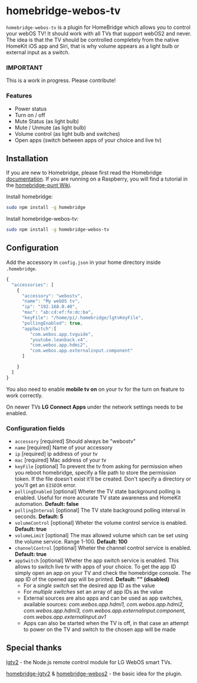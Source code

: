 # homebridge-webos-tv

`homebridge-webos-tv` is a plugin for HomeBridge which allows you to control your webOS TV! It should work with all TVs that support webOS2 and never.
The idea is that the TV should be controlled completely from the native HomeKit iOS app and Siri, that is why volume appears as a light bulb or external input as a switch.

### IMPORTANT

This is a work in progress. Please contribute!

### Features
* Power status
* Turn on / off
* Mute Status (as light bulb)
* Mute / Unmute (as light bulb)
* Volume control (as light bulb and switches)
* Open apps (switch between apps of your choice and live tv)

## Installation

If you are new to Homebridge, please first read the Homebridge [documentation](https://www.npmjs.com/package/homebridge).
If you are running on a Raspberry, you will find a tutorial in the [homebridge-punt Wiki](https://github.com/cflurin/homebridge-punt/wiki/Running-Homebridge-on-a-Raspberry-Pi).

Install homebridge:
```sh
sudo npm install -g homebridge
```

Install homebridge-webos-tv:
```sh
sudo npm install -g homebridge-webos-tv
```

## Configuration

Add the accessory in `config.json` in your home directory inside `.homebridge`.

```js
{
  "accessories": [
    {
      "accessory": "webostv",
      "name": "My webOS tv",
      "ip": "192.168.0.40",
      "mac": "ab:cd:ef:fe:dc:ba",
      "keyFile": "/home/pi/.homebridge/lgtvKeyFile",
      "pollingEnabled": true,
      "appSwitch":[
         "com.webos.app.tvguide",
         "youtube.leanback.v4",
         "com.webos.app.hdmi2",
         "com.webos.app.externalinput.component"
      ]

    }
  ]  
}
```

You also need to enable **mobile tv on** on your tv for the turn on feature to work correctly.

On newer TVs **LG Connect Apps** under the network settings needs to be enabled.

### Configuration fields
- `accessory` [required]
Should always be "webostv"
- `name` [required]
Name of your accessory
- `ip` [required]
ip address of your tv
- `mac` [required]
Mac address of your tv
- `keyFile` [optional]
To prevent the tv from asking for permission when you reboot homebridge, specify a file path to store the permission token. If the file doesn't exist it'll be created. Don't specify a directory or you'll get an `EISDIR` error. 
- `pollingEnabled` [optional]
Wheter the TV state background polling is enabled. Useful for more accurate TV state awareness and HomeKit automation. **Default: false**
- `pollingInterval` [optional]
The TV state background polling interval in seconds. **Default: 5**
- `volumeControl` [optional]
Wheter the volume control service is enabled. **Default: true**
- `volumeLimit` [optional]
The max allowed volume which can be set using the volume service. Range 1-100. **Default: 100**
- `channelControl` [optional]
Wheter the channel control service is enabled. **Default: true**
- `appSwitch` [optional] 
Wheter the app switch service is enabled. This allows to switch live tv with apps of your choice. To get the app ID simply open an app on your TV and check the homebridge console. The app ID of the opened app will be printed. **Default: "" (disabled)**
  - For a *single switch*  set the desired app ID as the value
  - For *multiple switches* set an array of app IDs as the value
  - External sources are also apps and can be used as app switches, available sources: *com.webos.app.hdmi1, com.webos.app.hdmi2, com.webos.app.hdmi3, com.webos.app.externalinput.component, com.webos.app.externalinput.av1*
  - Apps can also be started when the TV is off, in that case an attempt to power on the TV and switch to the chosen app will be made

## Special thanks
[lgtv2](https://github.com/hobbyquaker/lgtv2) - the Node.js remote control module for LG WebOS smart TVs.

[homebridge-lgtv2](https://github.com/alessiodionisi/homebridge-lgtv2) & [homebridge-webos2](https://github.com/zwerch/homebridge-webos2) - the basic idea for the plugin.
